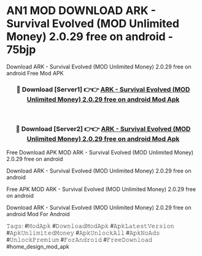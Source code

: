 # AN1 MOD DOWNLOAD ARK - Survival Evolved (MOD Unlimited Money) 2.0.29 free on android - 75bjp
Download ARK - Survival Evolved (MOD Unlimited Money) 2.0.29 free on android Free Mod APK

<div align="center">
<h3>🔴 Download [Server1] 👉👉 <a href="https://apk-comot.site?title=ARK_-_Survival_Evolved_(MOD_Unlimited_Money)_2.0.29_free_on_android">ARK - Survival Evolved (MOD Unlimited Money) 2.0.29 free on android Mod Apk</a></h3><br>

<h3>🔴 Download [Server2] 👉👉 <a href="https://apk-comot.site?title=ARK_-_Survival_Evolved_(MOD_Unlimited_Money)_2.0.29_free_on_android">ARK - Survival Evolved (MOD Unlimited Money) 2.0.29 free on android Mod Apk</a></h3>
</div>


Free Download APK MOD ARK - Survival Evolved (MOD Unlimited Money) 2.0.29 free on android

Download ARK - Survival Evolved (MOD Unlimited Money) 2.0.29 free on android 

Free APK MOD ARK - Survival Evolved (MOD Unlimited Money) 2.0.29 free on android 

Download ARK - Survival Evolved (MOD Unlimited Money) 2.0.29 free on android Mod For Android

𝚃𝚊𝚐𝚜: #𝙼𝚘𝚍𝙰𝚙𝚔 #𝙳𝚘𝚠𝚗𝚕𝚘𝚊𝚍𝙼𝚘𝚍𝙰𝚙𝚔 #𝙰𝚙𝚔𝙻𝚊𝚝𝚎𝚜𝚝𝚅𝚎𝚛𝚜𝚒𝚘𝚗 #𝙰𝚙𝚔𝚄𝚗𝚕𝚒𝚖𝚒𝚝𝚎𝚍𝙼𝚘𝚗𝚎𝚢 #𝙰𝚙𝚔𝚄𝚗𝚕𝚘𝚌𝚔𝙰𝚕𝚕 #𝙰𝚙𝚔𝙽𝚘𝙰𝚍𝚜 #𝚄𝚗𝚕𝚘𝚌𝚔𝙿𝚛𝚎𝚖𝚒𝚞𝚖 #𝙵𝚘𝚛𝙰𝚗𝚍𝚛𝚘𝚒𝚍 #𝙵𝚛𝚎𝚎𝙳𝚘𝚠𝚗𝚕𝚘𝚊𝚍 #home_design_mod_apk